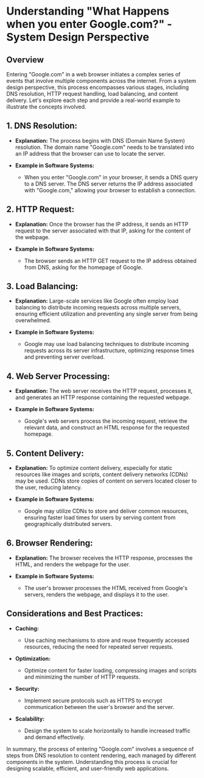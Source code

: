 # Understanding "What Happens when you enter Google.com?" - System Design Perspective

## Overview

Entering "Google.com" in a web browser initiates a complex series of events that involve multiple components across the internet. From a system design perspective, this process encompasses various stages, including DNS resolution, HTTP request handling, load balancing, and content delivery. Let's explore each step and provide a real-world example to illustrate the concepts involved.

## 1. **DNS Resolution:**

- **Explanation:** The process begins with DNS (Domain Name System) resolution. The domain name "Google.com" needs to be translated into an IP address that the browser can use to locate the server.
- **Example in Software Systems:**

  - When you enter "Google.com" in your browser, it sends a DNS query to a DNS server. The DNS server returns the IP address associated with "Google.com," allowing your browser to establish a connection.

## 2. **HTTP Request:**

- **Explanation:** Once the browser has the IP address, it sends an HTTP request to the server associated with that IP, asking for the content of the webpage.
- **Example in Software Systems:**

  - The browser sends an HTTP GET request to the IP address obtained from DNS, asking for the homepage of Google.

## 3. **Load Balancing:**

- **Explanation:** Large-scale services like Google often employ load balancing to distribute incoming requests across multiple servers, ensuring efficient utilization and preventing any single server from being overwhelmed.
- **Example in Software Systems:**

  - Google may use load balancing techniques to distribute incoming requests across its server infrastructure, optimizing response times and preventing server overload.

## 4. **Web Server Processing:**

- **Explanation:** The web server receives the HTTP request, processes it, and generates an HTTP response containing the requested webpage.
- **Example in Software Systems:**

  - Google's web servers process the incoming request, retrieve the relevant data, and construct an HTML response for the requested homepage.

## 5. **Content Delivery:**

- **Explanation:** To optimize content delivery, especially for static resources like images and scripts, content delivery networks (CDNs) may be used. CDNs store copies of content on servers located closer to the user, reducing latency.
- **Example in Software Systems:**

  - Google may utilize CDNs to store and deliver common resources, ensuring faster load times for users by serving content from geographically distributed servers.

## 6. **Browser Rendering:**

- **Explanation:** The browser receives the HTTP response, processes the HTML, and renders the webpage for the user.
- **Example in Software Systems:**

  - The user's browser processes the HTML received from Google's servers, renders the webpage, and displays it to the user.

## Considerations and Best Practices:

- **Caching:**

  - Use caching mechanisms to store and reuse frequently accessed resources, reducing the need for repeated server requests.
- **Optimization:**

  - Optimize content for faster loading, compressing images and scripts and minimizing the number of HTTP requests.
- **Security:**

  - Implement secure protocols such as HTTPS to encrypt communication between the user's browser and the server.
- **Scalability:**

  - Design the system to scale horizontally to handle increased traffic and demand effectively.

In summary, the process of entering "Google.com" involves a sequence of steps from DNS resolution to content rendering, each managed by different components in the system. Understanding this process is crucial for designing scalable, efficient, and user-friendly web applications.
